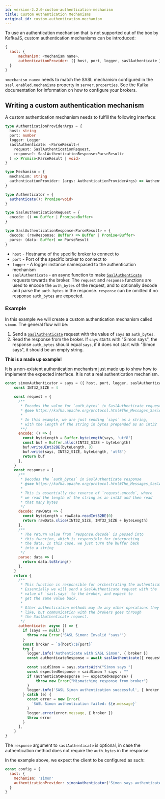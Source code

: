 ```yaml
---
id: version-2.2.0-custom-authentication-mechanism
title: Custom Authentication Mechanisms
original_id: custom-authentication-mechanism
---
```


To use an authentication mechanism that is not supported out of the box by KafkaJS,
custom authentication mechanisms can be introduced:

```js
{ 
  sasl: { 
      mechanism: <mechanism name>,
      authenticationProvider: ({ host, port, logger, saslAuthenticate }) => { authenticate: () => Promise<void> }
  }
}
```

`<mechanism name>` needs to match the SASL mechanism configured in the `sasl.enabled.mechanisms`
property in `server.properties`. See the Kafka documentation for information on how to
configure your brokers.

## Writing a custom authentication mechanism

A custom authentication mechanism needs to fulfill the following interface:

```ts
type AuthenticationProviderArgs = {
  host: string
  port: number
  logger: Logger
  saslAuthenticate: <ParseResult>(
    request: SaslAuthenticationRequest,
    response?: SaslAuthenticationResponse<ParseResult>
  ) => Promise<ParseResult | void>
}

type Mechanism = {
  mechanism: string
  authenticationProvider: (args: AuthenticationProviderArgs) => Authenticator
}

type Authenticator = {
  authenticate(): Promise<void>
}

type SaslAuthenticationRequest = {
  encode: () => Buffer | Promise<Buffer>
}

type SaslAuthenticationResponse<ParseResult> = {
  decode: (rawResponse: Buffer) => Buffer | Promise<Buffer>
  parse: (data: Buffer) => ParseResult
}
```
* `host` - Hostname of the specific broker to connect to
* `port` - Port of the specific broker to connect to
* `logger` - A logger instance namespaced to the authentication mechanism
* `saslAuthenticate` - an async function to make [`SaslAuthenticate`](https://kafka.apache.org/protocol.html#The_Messages_SaslAuthenticate)
requests towards the broker. The `request` and `response` functions are used to encode the `auth_bytes` of the request, and to optionally
decode and parse the `auth_bytes` in the response. `response` can be omitted if no response `auth_bytes` are expected.
### Example
In this example we will create a custom authentication mechanism called `simon`. The general
flow will be:
1. Send a [`SaslAuthenticate`](https://kafka.apache.org/protocol.html#The_Messages_SaslAuthenticate)
request with the value of `says` as `auth_bytes`.
2. Read the response from the broker. If `says` starts with "Simon says", the response `auth_bytes`
should equal `says`, if it does not start with "Simon says", it should be an empty string.

**This is a made up example!**

It is a non-existent authentication mechanism just made up to show how to implement the expected interface. It is not a real authentication mechanism. 

```js
const simonAuthenticator = says = ({ host, port, logger, saslAuthenticate }) => {
    const INT32_SIZE = 4
  
    const request = {
      /**
       * Encodes the value for `auth_bytes` in SaslAuthenticate request
       * @see https://kafka.apache.org/protocol.html#The_Messages_SaslAuthenticate
       * 
       * In this example, we are just sending `says` as a string,
       * with the length of the string in bytes prepended as an int32
       **/
      encode: () => {
        const byteLength = Buffer.byteLength(says, 'utf8')
        const buf = Buffer.alloc(INT32_SIZE + byteLength)
        buf.writeUInt32BE(byteLength, 0)
        buf.write(says, INT32_SIZE, byteLength, 'utf8')
        return buf
      },
    }
    const response = {
      /**
       * Decodes the `auth_bytes` in SaslAuthenticate response
       * @see https://kafka.apache.org/protocol.html#The_Messages_SaslAuthenticate
       * 
       * This is essentially the reverse of `request.encode`, where
       * we read the length of the string as an int32 and then read
       * that many bytes
       */
      decode: rawData => {
        const byteLength = rawData.readInt32BE(0)
        return rawData.slice(INT32_SIZE, INT32_SIZE + byteLength)
      },
      /**
       * The return value from `response.decode` is passed into
       * this function, which is responsible for interpreting
       * the data. In this case, we just turn the buffer back
       * into a string
       */
      parse: data => {
        return data.toString()
      },
    }
    return {
      /**
       * This function is responsible for orchestrating the authentication flow.
       * Essentially we will send a SaslAuthenticate request with the
       * value of `sasl.says` to the broker, and expect to
       * get the same value back.
       * 
       * Other authentication methods may do any other operations they
       * like, but communication with the brokers goes through
       * the SaslAuthenticate request.
       */
      authenticate: async () => {
        if (says == null) {
          throw new Error('SASL Simon: Invalid "says"')
        }
        const broker = `${host}:${port}`
        try {
          logger.info('Authenticate with SASL Simon', { broker })
          const authenticateResponse = await saslAuthenticate({ request, response })
  
          const saidSimon = says.startsWith("Simon says ")
          const expectedResponse = saidSimon ? says : ""
          if (authenticateResponse !== expectedResponse) {
              throw new Error("Mismatching response from broker")
          }
          logger.info('SASL Simon authentication successful', { broker })
        } catch (e) {
          const error = new Error(
            `SASL Simon authentication failed: ${e.message}`
          )
          logger.error(error.message, { broker })
          throw error
        }
      },
    }
}
```

The `response` argument to `saslAuthenticate` is optional, in case the authentication
method does not require the `auth_bytes` in the response.

In the example above, we expect the client to be configured as such:

```js
const config = {
  sasl: {
    mechanism: 'simon'
    authenticationProvider: simonAuthenticator('Simon says authenticate me')
  }
}
```